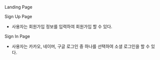 Landing Page

Sign Up Page
- 사용자는 회원가입 정보를 입력하여 회원가입 할 수 있다.


Sign In Page
- 사용자는 카카오, 네이머, 구글 로그인 중 하나를 선택하여 소셜 로그인을 할 수 있다.




